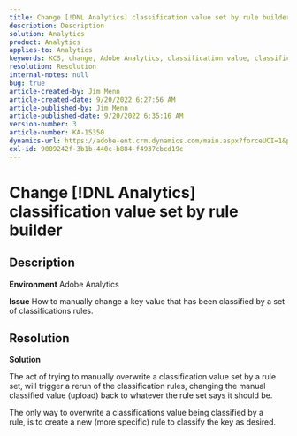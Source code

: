 ```yaml
---
title: Change [!DNL Analytics] classification value set by rule builder
description: Description
solution: Analytics
product: Analytics
applies-to: Analytics
keywords: KCS, change, Adobe Analytics, classification value, classification rule builder, manual classification file upload
resolution: Resolution
internal-notes: null
bug: true
article-created-by: Jim Menn
article-created-date: 9/20/2022 6:27:56 AM
article-published-by: Jim Menn
article-published-date: 9/20/2022 6:35:16 AM
version-number: 3
article-number: KA-15350
dynamics-url: https://adobe-ent.crm.dynamics.com/main.aspx?forceUCI=1&pagetype=entityrecord&etn=knowledgearticle&id=9752335a-ad38-ed11-9db1-0022480866ad
exl-id: 9009242f-3b1b-440c-b884-f4937cbcd19c
---
```

# Change [!DNL Analytics] classification value set by rule builder

## Description


<b>Environment</b>
 Adobe Analytics

<b>Issue</b>
 How to manually change a key value that has been classified by a set of classifications rules.


## Resolution


<b>Solution</b>

The act of trying to manually overwrite a classification value set by a rule set, will trigger a rerun of the classification rules, changing the manual classified value (upload) back to whatever the rule set says it should be.

The only way to overwrite a classifications value being classified by a rule, is to create a new (more specific) rule to classify the key as desired.
